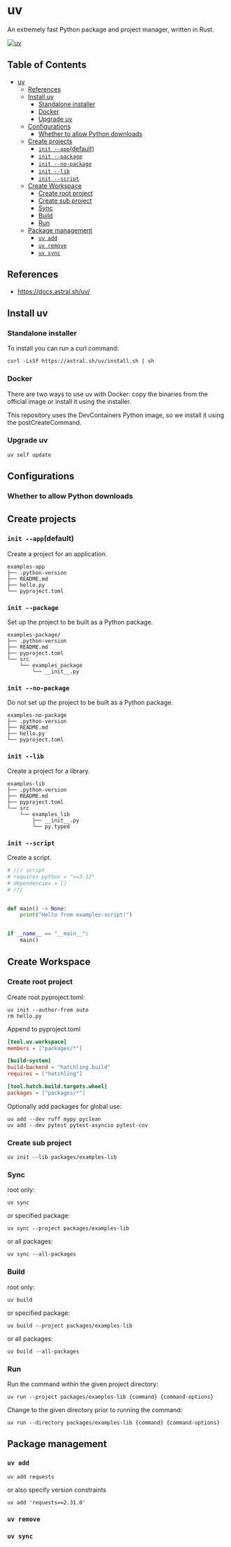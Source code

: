 # uv

An extremely fast Python package and project manager, written in Rust.

[![uv](https://img.shields.io/endpoint?url=https://raw.githubusercontent.com/astral-sh/uv/main/assets/badge/v0.json)](https://github.com/astral-sh/uv)

## Table of Contents <!-- omit in toc -->

- [uv](#uv)
  - [References](#references)
  - [Install uv](#install-uv)
    - [Standalone installer](#standalone-installer)
    - [Docker](#docker)
    - [Upgrade uv](#upgrade-uv)
  - [Configurations](#configurations)
    - [Whether to allow Python downloads](#whether-to-allow-python-downloads)
  - [Create projects](#create-projects)
    - [`init --app`(default)](#init---appdefault)
    - [`init --package`](#init---package)
    - [`init --no-package`](#init---no-package)
    - [`init --lib`](#init---lib)
    - [`init --script`](#init---script)
  - [Create Workspace](#create-workspace)
    - [Create root project](#create-root-project)
    - [Create sub project](#create-sub-project)
    - [Sync](#sync)
    - [Build](#build)
    - [Run](#run)
  - [Package management](#package-management)
    - [`uv add`](#uv-add)
    - [`uv remove`](#uv-remove)
    - [`uv sync`](#uv-sync)

## References

- <https://docs.astral.sh/uv/>

## Install uv

### Standalone installer

To install you can run a curl command:

```shell
curl -LsSf https://astral.sh/uv/install.sh | sh
```

### Docker

There are two ways to use uv with Docker: copy the binaries from the official image or install it using the installer.

This repository uses the DevContainers Python image, so we install it using the postCreateCommand.

### Upgrade uv

```shell
uv self update
```

## Configurations

### Whether to allow Python downloads

## Create projects

### `init --app`(default)

Create a project for an application.

```console
examples-app
├── .python-version
├── README.md
├── hello.py
└── pyproject.toml
```

### `init --package`

Set up the project to be built as a Python package.

```console
examples-package/
├── .python-version
├── README.md
├── pyproject.toml
└── src
    └── examples_package
        └── __init__.py
```

### `init --no-package`

Do not set up the project to be built as a Python package.

```console
examples-no-package
├── .python-version
├── README.md
├── hello.py
└── pyproject.toml
```

### `init --lib`

Create a project for a library.

```console
examples-lib
├── .python-version
├── README.md
├── pyproject.toml
└── src
    └── examples_lib
        ├── __init__.py
        └── py.typed
```

### `init --script`

Create a script.

```python
# /// script
# requires-python = ">=3.12"
# dependencies = []
# ///


def main() -> None:
    print("Hello from examples-script!")


if __name__ == "__main__":
    main()
```

## Create Workspace

### Create root project

Create root pyproject.toml:

```shell
uv init --author-from auto
rm hello.py
```

Append to pyproject.toml

```toml
[tool.uv.workspace]
members = ["packages/*"]

[build-system]
build-backend = "hatchling.build"
requires = ["hatchling"]

[tool.hatch.build.targets.wheel]
packages = ["packages/*"]
```

Optionally add packages for global use:

```shell
uv add --dev ruff mypy pyclean
uv add --dev pytest pytest-asyncio pytest-cov
```

### Create sub project

```shell
uv init --lib packages/examples-lib
```

### Sync

root only:

```shell
uv sync
```

or specified package:

```shell
uv sync --project packages/examples-lib
```

or all packages:

```shell
uv sync --all-packages
```

### Build

root only:

```shell
uv build
```

or specified package:

```shell
uv build --project packages/examples-lib
```

or all packages:

```shell
uv build --all-packages
```

### Run

Run the command within the given project directory:

```shell
uv run --project packages/examples-lib {command} {command-options}
```

Change to the given directory prior to running the command:

```shell
uv run --directory packages/examples-lib {command} {command-options}
```

## Package management

### `uv add`

```shell
uv add requests
```

or also specify version constraints

```shell
uv add 'requests==2.31.0'
```

### `uv remove`

### `uv sync`
